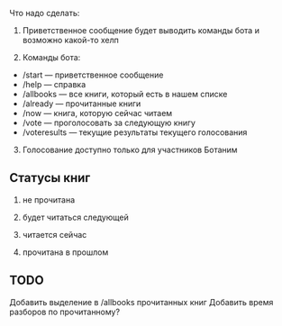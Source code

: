 Что надо сделать:

1. Приветственное сообщение будет выводить команды бота и возможно какой-то хелп

2. Команды бота:

- /start — приветственное сообщение
- /help — справка
- /allbooks — все книги, который есть в нашем списке
- /already — прочитанные книги
- /now — книга, которую сейчас читаем
- /vote — проголосовать за следующую книгу
- /voteresults — текущие результаты текущего голосования

3. Голосование доступно только для участников Ботаним

## Статусы книг

1. не прочитана

2. будет читаться следующей

3. читается сейчас

4. прочитана в прошлом

## TODO

Добавить выделение в /allbooks прочитанных книг
Добавить время разборов по прочитанному?
